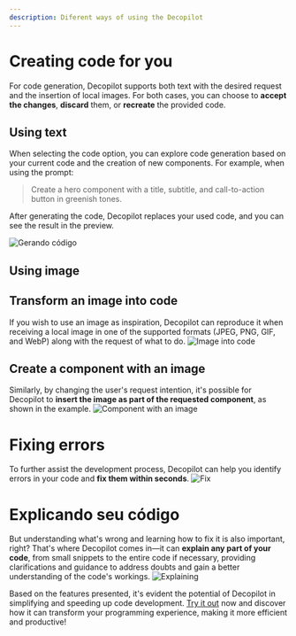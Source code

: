 ```yaml
---
description: Diferent ways of using the Decopilot
---
```


# Creating code for you

For code generation, Decopilot supports both text with the desired request and the insertion of local images. For both cases, you can choose to **accept the changes**, **discard** them, or **recreate** the provided code.

## Using text

When selecting the code option, you can explore code generation based on your current code and the creation of new components. For example, when using the prompt:

> Create a hero component with a title, subtitle, and call-to-action button in greenish tones.

After generating the code, Decopilot replaces your used code, and you can see the result in the preview.

![Gerando código](https://ozksgdmyrqcxcwhnbepg.supabase.co/storage/v1/object/public/assets/10475/98908b31-038a-4034-878a-8aedbcb3e3f5)

## Using image

## Transform an image into code

If you wish to use an image as inspiration, Decopilot can reproduce it when receiving a local image in one of the supported formats (JPEG, PNG, GIF, and WebP) along with the request of what to do.
![Image into code](https://ozksgdmyrqcxcwhnbepg.supabase.co/storage/v1/object/public/assets/10475/6cdc6870-50f2-4bf2-b95d-e281b17b6aaa)

## Create a component with an image

Similarly, by changing the user's request intention, it's possible for Decopilot to **insert the image as part of the requested component**, as shown in the example.
![Component with an image](image)

# Fixing errors

To further assist the development process, Decopilot can help you identify errors in your code and **fix them within seconds**.
![Fix](https://ozksgdmyrqcxcwhnbepg.supabase.co/storage/v1/object/public/assets/10476/3baa29d8-ad5a-4e0d-bf1a-bf86358dbaa9)

# Explicando seu código
But understanding what's wrong and learning how to fix it is also important, right? That's where Decopilot comes in—it can **explain any part of your code**, from small snippets to the entire code if necessary, providing clarifications and guidance to address doubts and gain a better understanding of the code's workings.
![Explaining](https://ozksgdmyrqcxcwhnbepg.supabase.co/storage/v1/object/public/assets/10476/d080fd00-88c4-4b03-a4d0-582f6cd28153)

Based on the features presented, it's evident the potential of Decopilot in simplifying and speeding up code development. [Try it out](https://admin.deco.cx/) now and discover how it can transform your programming experience, making it more efficient and productive!